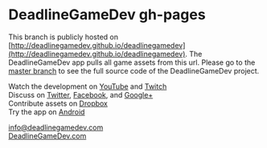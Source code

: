 DeadlineGameDev gh-pages
========================

This branch is publicly hosted on [http://deadlinegamedev.github.io/deadlinegamedev](http://deadlinegamedev.github.io/deadlinegamedev). The DeadlineGameDev app pulls all game assets from this url. Please go to the [master branch](https://github.com/deadlinegamedev/deadlinegamedev) to see the full source code of the DeadlineGameDev project.


Watch the development on [YouTube](https://www.youtube.com/user/DeadlineGameDev) and [Twitch](http://www.twitch.tv/DeadlineGameDev)  
Discuss on [Twitter](https://twitter.com/DeadlineGameDev), [Facebook](https://www.facebook.com/pages/Deadline-Game-Dev/1533228250244186), and [Google+](https://plus.google.com/113596755481414776884)  
Contribute assets on [Dropbox](https://dbinbox.com/DeadlineGameDev)  
Try the app on [Android](https://play.google.com/store/apps/developer?id=DeadlineGameDev)

[info@deadlinegamedev.com](mailto:info@deadlinegamedev.com)  
[DeadlineGameDev.com](http://deadlinegamedev.com)
